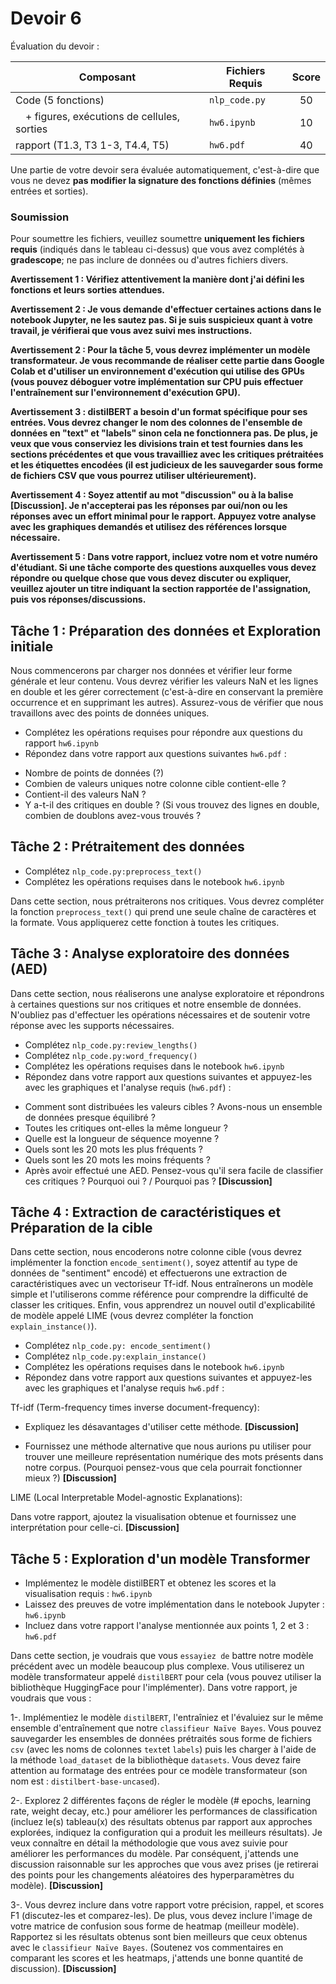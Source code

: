 <!--- 
# Université de Montréal
# IFT-6758-A  -  A23  -  Science des Données
-->

# Devoir 6

Évaluation du devoir :

| Composant                                                   | Fichiers Requis  | Score |
|-------------------------------------------------------------|------------------|:-----:|
| Code (5 fonctions)                                          | `nlp_code.py`    |  50   |
| &emsp;+ figures, exécutions de cellules, sorties            | `hw6.ipynb`      |  10   |
| rapport (T1.3, T3 1-3, T4.4, T5)                            | `hw6.pdf`        |  40   |



Une partie de votre devoir sera évaluée automatiquement, c'est-à-dire que vous ne devez **pas modifier la signature des fonctions définies** (mêmes entrées et sorties).

### Soumission

Pour soumettre les fichiers, veuillez soumettre **uniquement les fichiers requis** (indiqués dans le tableau ci-dessus) que vous avez complétés à **gradescope**; ne pas inclure de données ou d'autres fichiers divers.

**Avertissement 1 : Vérifiez attentivement la manière dont j'ai défini les fonctions et leurs sorties attendues.**

**Avertissement 2 : Je vous demande d'effectuer certaines actions dans le notebook Jupyter, ne les sautez pas. Si je suis suspicieux quant à votre travail, je vérifierai que vous avez suivi mes instructions.**

**Avertissement 2 : Pour la tâche 5, vous devrez implémenter un modèle transformateur. Je vous recommande de réaliser cette partie dans Google Colab et d'utiliser un environnement d'exécution qui utilise des GPUs (vous pouvez déboguer votre implémentation sur CPU puis effectuer l'entraînement sur l'environnement d'exécution GPU).**

**Avertissement 3 : distilBERT a besoin d'un format spécifique pour ses entrées. Vous devrez changer le nom des colonnes de l'ensemble de données en "text" et "labels" sinon cela ne fonctionnera pas. De plus, je veux que vous conserviez les divisions train et test fournies dans les sections précédentes et que vous travailliez avec les critiques prétraitées et les étiquettes encodées (il est judicieux de les sauvegarder sous forme de fichiers CSV que vous pourrez utiliser ultérieurement).**

**Avertissement 4 : Soyez attentif au mot "discussion" ou à la balise [Discussion]. Je n'accepterai pas les réponses par oui/non ou les réponses avec un effort minimal pour le rapport. Appuyez votre analyse avec les graphiques demandés et utilisez des références lorsque nécessaire.**

**Avertissement 5 : Dans votre rapport, incluez votre nom et votre numéro d'étudiant. Si une tâche comporte des questions auxquelles vous devez répondre ou quelque chose que vous devez discuter ou expliquer, veuillez ajouter un titre indiquant la section rapportée de l'assignation, puis vos réponses/discussions.**

## Tâche 1 : Préparation des données et Exploration initiale

Nous commencerons par charger nos données et vérifier leur forme générale et leur contenu. Vous devrez vérifier les valeurs NaN et les lignes en double et les gérer correctement (c'est-à-dire en conservant la première occurrence et en supprimant les autres). Assurez-vous de vérifier que nous travaillons avec des points de données uniques.

- Complétez les opérations requises pour répondre aux questions du rapport `hw6.ipynb`
- Répondez dans votre rapport aux questions suivantes `hw6.pdf` :

* Nombre de points de données (?)
* Combien de valeurs uniques notre colonne cible contient-elle ?
* Contient-il des valeurs NaN ?
* Y a-t-il des critiques en double ? (Si vous trouvez des lignes en double, combien de doublons avez-vous trouvés ? 

## Tâche 2 : Prétraitement des données

- Complétez `nlp_code.py:preprocess_text()`
- Complétez les opérations requises dans le notebook `hw6.ipynb`

Dans cette section, nous prétraiterons nos critiques. Vous devrez compléter la fonction `preprocess_text()` qui prend une seule chaîne de caractères et la formate. Vous appliquerez cette fonction à toutes les critiques.

## Tâche 3 : Analyse exploratoire des données (AED)

Dans cette section, nous réaliserons une analyse exploratoire et répondrons à certaines questions sur nos critiques et notre ensemble de données. N'oubliez pas d'effectuer les opérations nécessaires et de soutenir votre réponse avec les supports nécessaires.

- Complétez `nlp_code.py:review_lengths()`
- Complétez `nlp_code.py:word_frequency()`
- Complétez les opérations requises dans le notebook `hw6.ipynb`
- Répondez dans votre rapport aux questions suivantes et appuyez-les avec les graphiques et l'analyse requis (`hw6.pdf`) :

* Comment sont distribuées les valeurs cibles ? Avons-nous un ensemble de données presque équilibré ?
* Toutes les critiques ont-elles la même longueur ?
* Quelle est la longueur de séquence moyenne ?
* Quels sont les 20 mots les plus fréquents ?
* Quels sont les 20 mots les moins fréquents ?
* Après avoir effectué une AED. Pensez-vous qu'il sera facile de classifier ces critiques ? Pourquoi oui ? / Pourquoi pas ? **[Discussion]**


## Tâche 4 : Extraction de caractéristiques et Préparation de la cible

Dans cette section, nous encoderons notre colonne cible (vous devrez implémenter la fonction `encode_sentiment()`, soyez attentif au type de données de "sentiment" encodé) et effectuerons une extraction de caractéristiques avec un vectoriseur Tf-idf. Nous entraînerons un modèle simple et l'utiliserons comme référence pour comprendre la difficulté de classer les critiques. Enfin, vous apprendrez un nouvel outil d'explicabilité de modèle appelé LIME (vous devrez compléter la fonction `explain_instance()`).

- Complétez `nlp_code.py: encode_sentiment()`
- Complétez `nlp_code.py:explain_instance()`
- Complétez les opérations requises dans le notebook `hw6.ipynb`
- Répondez dans votre rapport aux questions suivantes et appuyez-les avec les graphiques et l'analyse requis `hw6.pdf` :

Tf-idf (Term-frequency times inverse document-frequency):

* Expliquez les désavantages d'utiliser cette méthode. **[Discussion]**

* Fournissez une méthode alternative que nous aurions pu utiliser pour trouver une meilleure représentation numérique des mots présents dans notre corpus. (Pourquoi pensez-vous que cela pourrait fonctionner mieux ?) **[Discussion]**

LIME (Local Interpretable Model-agnostic Explanations):

Dans votre rapport, ajoutez la visualisation obtenue et fournissez une interprétation pour celle-ci. **[Discussion]**


## Tâche 5 : Exploration d'un modèle Transformer

- Implémentez le modèle distilBERT et obtenez les scores et la visualisation requis : `hw6.ipynb`
- Laissez des preuves de votre implémentation dans le notebook Jupyter : `hw6.ipynb`
- Incluez dans votre rapport l'analyse mentionnée aux points 1, 2 et 3 : `hw6.pdf`

Dans cette section, je voudrais que vous `essayiez de` battre notre modèle précédent avec un modèle beaucoup plus complexe. Vous utiliserez un modèle transformateur appelé `distilBERT` pour cela (vous pouvez utiliser la bibliothèque HuggingFace pour l'implémenter). Dans votre rapport, je voudrais que vous :

1-. Implémentiez le modèle `distilBERT`, l'entraîniez et l'évaluiez sur le même ensemble d'entraînement que notre `classifieur Naïve Bayes`. Vous pouvez sauvegarder les ensembles de données prétraités sous forme de fichiers `csv` (avec les noms de colonnes `text`et `labels`) puis les charger à l'aide de la méthode `load_dataset` de la bibliothèque `datasets`. Vous devez faire attention au formatage des entrées pour ce modèle transformateur (son nom est : `distilbert-base-uncased`). 

2-. Explorez 2 différentes façons de régler le modèle (# epochs, learning rate, weight decay, etc.) pour améliorer les performances de classification (incluez le(s) tableau(x) des résultats obtenus par rapport aux approches explorées, indiquez la configuration qui a produit les meilleurs résultats). Je veux connaître en détail la méthodologie que vous avez suivie pour améliorer les performances du modèle. Par conséquent, j'attends une discussion raisonnable sur les approches que vous avez prises (je retirerai des points pour les changements aléatoires des hyperparamètres du modèle). **[Discussion]**

3-. Vous devrez inclure dans votre rapport votre précision, rappel, et scores F1 (discutez-les et comparez-les). De plus, vous devez inclure l'image de votre matrice de confusion sous forme de heatmap (meilleur modèle). Rapportez si les résultats obtenus sont bien meilleurs que ceux obtenus avec le `classifieur Naïve Bayes`. (Soutenez vos commentaires en comparant les scores et les heatmaps, j'attends une bonne quantité de discussion). **[Discussion]**
